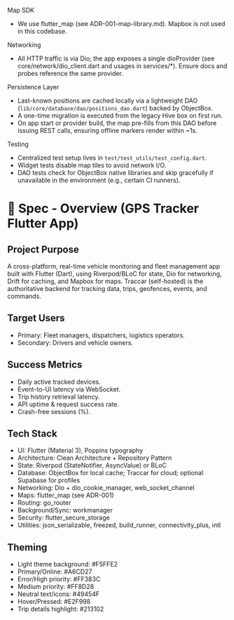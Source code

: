 Map SDK
- We use flutter_map (see ADR-001-map-library.md). Mapbox is not used in this codebase.

Networking
- All HTTP traffic is via Dio; the app exposes a single dioProvider (see core/network/dio_client.dart and usages in services/*). Ensure docs and probes reference the same provider.

Persistence Layer
- Last-known positions are cached locally via a lightweight DAO (`lib/core/database/dao/positions_dao.dart`) backed by ObjectBox.
- A one-time migration is executed from the legacy Hive box on first run.
- On app start or provider build, the map pre-fills from this DAO before issuing REST calls, ensuring offline markers render within ~1s.

Testing
- Centralized test setup lives in `test/test_utils/test_config.dart`.
- Widget tests disable map tiles to avoid network I/O.
- DAO tests check for ObjectBox native libraries and skip gracefully if unavailable in the environment (e.g., certain CI runners).
# 📘 Spec - Overview (GPS Tracker Flutter App)

## Project Purpose
A cross-platform, real-time vehicle monitoring and fleet management app built with Flutter (Dart), using Riverpod/BLoC for state, Dio for networking, Drift for caching, and Mapbox for maps. Traccar (self-hosted) is the authoritative backend for tracking data, trips, geofences, events, and commands.

## Target Users
- Primary: Fleet managers, dispatchers, logistics operators.
- Secondary: Drivers and vehicle owners.

## Success Metrics
- Daily active tracked devices.
- Event-to-UI latency via WebSocket.
- Trip history retrieval latency.
- API uptime & request success rate.
- Crash-free sessions (%).

## Tech Stack
- UI: Flutter (Material 3), Poppins typography
- Architecture: Clean Architecture + Repository Pattern
- State: Riverpod (StateNotifier, AsyncValue) or BLoC
- Database: ObjectBox for local cache; Traccar for cloud; optional Supabase for profiles
- Networking: Dio + dio_cookie_manager, web_socket_channel
- Maps: flutter_map (see ADR-001)
- Routing: go_router
- Background/Sync: workmanager
- Security: flutter_secure_storage
- Utilities: json_serializable, freezed, build_runner, connectivity_plus, intl

## Theming
- Light theme background: #F5FFE2
- Primary/Online: #A6CD27
- Error/High priority: #FF383C
- Medium priority: #FF8D28
- Neutral text/icons: #49454F
- Hover/Pressed: #E2F998
- Trip details highlight: #213102